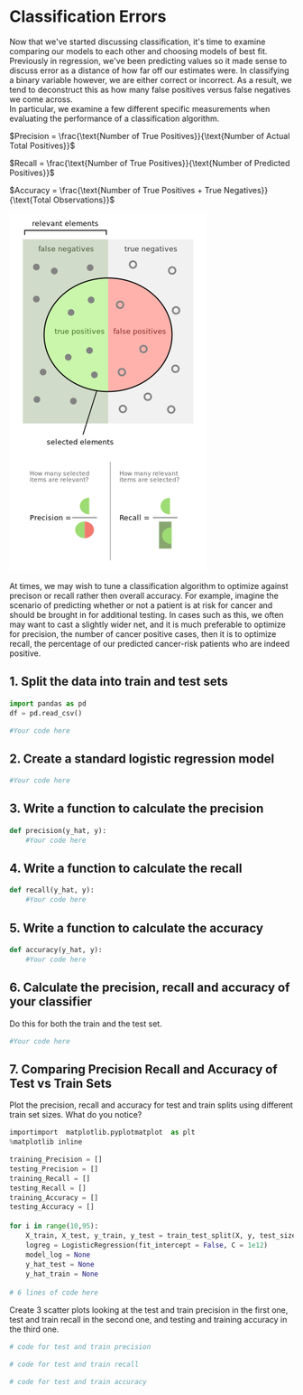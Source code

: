 
# Classification Errors

Now that we've started discussing classification, it's time to examine comparing our models to each other and choosing models of best fit. Previously in regression, we've been predicting values so it made sense to discuss error as a distance of how far off our estimates were. In classifying a binary variable however, we are either correct or incorrect. As a result, we tend to deconstruct this as how many false positives versus false negatives we come across.  
In particular, we examine a few different specific measurements when evaluating the performance of a classification algorithm.  
  
$Precision = \frac{\text{Number of True Positives}}{\text{Number of Actual Total Positives}}$    
  

$Recall = \frac{\text{Number of True Positives}}{\text{Number of Predicted Positives}}$  
  
$Accuracy = \frac{\text{Number of True Positives + True Negatives}}{\text{Total Observations}}$

![](./images/Precisionrecall.png)

At times, we may wish to tune a classification algorithm to optimize against precison or recall rather then overall accuracy. For example, imagine the scenario of predicting whether or not a patient is at risk for cancer and should be brought in for additional testing. In cases such as this, we often may want to cast a slightly wider net, and it is much preferable to optimize for precision, the number of cancer positive cases, then it is to optimize recall, the percentage of our predicted cancer-risk patients who are indeed positive.

## 1. Split the data into train and test sets


```python
import pandas as pd
df = pd.read_csv()

```


```python
#Your code here
```

## 2. Create a standard logistic regression model


```python
#Your code here
```

## 3. Write a function to calculate the precision


```python
def precision(y_hat, y):
    #Your code here
```

## 4. Write a function to calculate the recall


```python
def recall(y_hat, y):
    #Your code here
```

## 5. Write a function to calculate the accuracy


```python
def accuracy(y_hat, y):
    #Your code here
```

## 6. Calculate the precision, recall and accuracy of your classifier

Do this for both the train and the test set.


```python
#Your code here
```

## 7. Comparing Precision Recall and Accuracy of Test vs Train Sets


Plot the precision, recall and accuracy for test and train splits using different train set sizes. What do you notice?


```python
importimport  matplotlib.pyplotmatplot  as plt
%matplotlib inline
```


```python
training_Precision = []
testing_Precision = []
training_Recall = []
testing_Recall = []
training_Accuracy = []
testing_Accuracy = []

for i in range(10,95):
    X_train, X_test, y_train, y_test = train_test_split(X, y, test_size= None) #replace the "None" here
    logreg = LogisticRegression(fit_intercept = False, C = 1e12)
    model_log = None
    y_hat_test = None
    y_hat_train = None

# 6 lines of code here
```

Create 3 scatter plots looking at the test and train precision in the first one, test and train recall in the second one, and testing and training accuracy in the third one.


```python
# code for test and train precision
```


```python
# code for test and train recall
```


```python
# code for test and train accuracy
```
